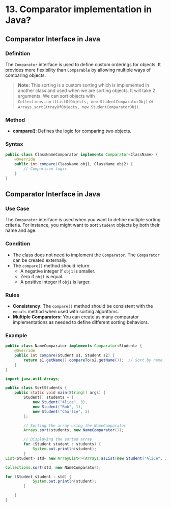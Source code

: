 # 13. Comparator implementation in Java?


## Comparator Interface in Java

### Definition
The `Comparator` interface is used to define custom orderings for objects. It provides more flexibility than `Comparable` by allowing multiple ways of comparing objects.

> **Note:** This sorting is a custom sorting which is implemented in another class and used when we are sorting objects. It will take 2 arguments. We can sort objects with `Collections.sort(ListOfObjects, new StudentComparatorObj)` or `Arrays.sort(ArrayOfObjects, new StudentComparatorObj)`.

### Method
- **compare()**: Defines the logic for comparing two objects.

### Syntax
```java
public class ClassNameComparator implements Comparator<ClassName> {
    @Override
    public int compare(ClassName obj1, ClassName obj2) {
        // Comparison logic
    }
}
```

## Comparator Interface in Java

### Use Case
The `Comparator` interface is used when you want to define multiple sorting criteria. For instance, you might want to sort `Student` objects by both their name and age.

### Condition
- The class does not need to implement the `Comparator`. The `Comparator` can be created externally.
- The `compare()` method should return:
  - A negative integer if `obj1` is smaller.
  - Zero if `obj1` is equal.
  - A positive integer if `obj1` is larger.

### Rules
- **Consistency:** The `compare()` method should be consistent with the `equals` method when used with sorting algorithms.
- **Multiple Comparators:** You can create as many comparator implementations as needed to define different sorting behaviors.

### Example

```java
public class NameComparator implements Comparator<Student> {
    @Override
    public int compare(Student s1, Student s2) {
        return s1.getName().compareTo(s2.getName());  // Sort by name
    }
}
```


```java
import java.util.Arrays;

public class SortStudents {
    public static void main(String[] args) {
        Student[] students = {
            new Student("Alice", 3),
            new Student("Bob", 1),
            new Student("Charlie", 2)
        };

        // Sorting the array using the NameComparator
        Arrays.sort(students, new NameComparator());

        // Displaying the sorted array
        for (Student student : students) {
            System.out.println(student);
        }
List<Student> std= new ArrayList<>(Arrays.asList(new Student("Alice", 3), new Student("Bob", 1), new Student("Charlie", 2)));

Collections.sort(std, new NameComparator);

for (Student student : std) {
            System.out.println(student);
        }

    }
}


```
